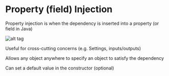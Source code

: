 # Property (field) Injection

Property injection is when the dependency is inserted into a property (or field in Java)

![alt tag](https://github.com/Cody-Nicholson96/Software_Development/blob/master/Object_Oriented_Software_Development/pics/propertyInjection.jpg)

Useful for cross-cutting concerns (e.g. Settings, inputs/outputs)

Allows any object anywhere to specify an object to satisfy the dependency

Can set a default value in the constructor (optional)